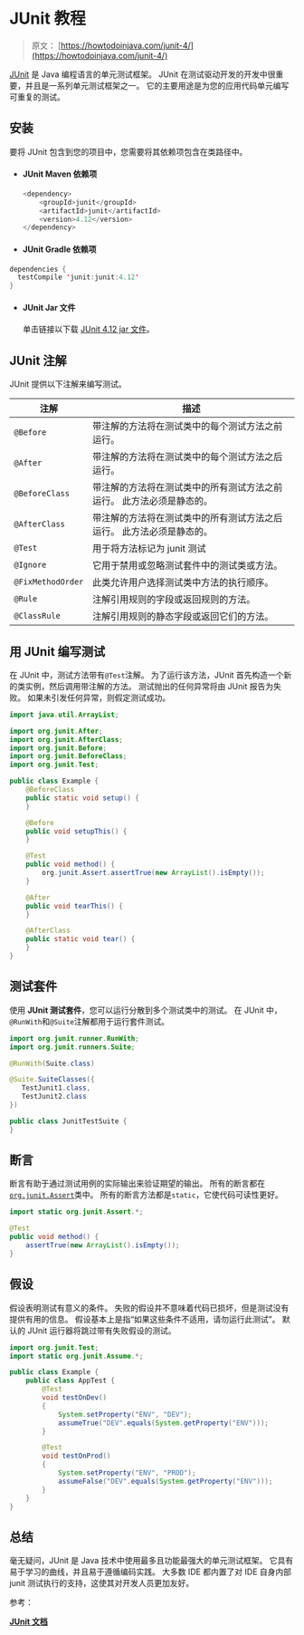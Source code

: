 # JUnit 教程

> 原文： [https://howtodoinjava.com/junit-4/](https://howtodoinjava.com/junit-4/)

[JUnit](http://junit.org/ "junit") 是 Java 编程语言的单元测试框架。 JUnit 在测试驱动开发的开发中很重要，并且是一系列单元测试框架之一。 它的主要用途是为您的应用代码单元编写可重复的测试。

## 安装

要将 JUnit 包含到您的项目中，您需要将其依赖项包含在类路径中。

*   #### JUnit Maven 依赖项

    ```java
    <dependency>
        <groupId>junit</groupId>
        <artifactId>junit</artifactId>
        <version>4.12</version>
    </dependency>

    ```

*   #### JUnit Gradle 依赖项

```java
dependencies {
  testCompile 'junit:junit:4.12'
}

```

*   #### JUnit Jar 文件

    单击链接以下载 [JUnit 4.12 jar 文件](http://central.maven.org/maven2/junit/junit/4.12/junit-4.12.jar)。

## JUnit 注解

JUnit 提供以下注解来编写测试。

| 注解 | 描述 |
| --- | --- |
| `@Before` | 带注解的方法将在测试类中的每个测试方法之前运行。 |
| `@After` | 带注解的方法将在测试类中的每个测试方法之后运行。 |
| `@BeforeClass` | 带注解的方法将在测试类中的所有测试方法之前运行。 此方法必须是静态的。 |
| `@AfterClass` | 带注解的方法将在测试类中的所有测试方法之后运行。 此方法必须是静态的。 |
| `@Test` | 用于将方法标记为 junit 测试 |
| `@Ignore` | 它用于禁用或忽略测试套件中的测试类或方法。 |
| `@FixMethodOrder` | 此类允许用户选择测试类中方法的执行顺序。 |
| `@Rule` | 注解引用规则的字段或返回规则的方法。 |
| `@ClassRule` | 注解引用规则的静态字段或返回它们的方法。 |

## 用 JUnit 编写测试

在 JUnit 中，测试方法带有`@Test`注解。 为了运行该方法，JUnit 首先构造一个新的类实例，然后调用带注解的方法。 测试抛出的任何异常将由 JUnit 报告为失败。 如果未引发任何异常，则假定测试成功。

```java
import java.util.ArrayList;

import org.junit.After;
import org.junit.AfterClass;
import org.junit.Before;
import org.junit.BeforeClass;
import org.junit.Test;

public class Example {
	@BeforeClass
	public static void setup() {
	}

	@Before
	public void setupThis() {
	}

	@Test
	public void method() {
		org.junit.Assert.assertTrue(new ArrayList().isEmpty());
	}

	@After
	public void tearThis() {
	}

	@AfterClass
	public static void tear() {
	}
}

```

## 测试套件

使用 **JUnit 测试套件**，您可以运行分散到多个测试类中的测试。 在 JUnit 中，`@RunWith`和`@Suite`注解都用于运行套件测试。

```java
import org.junit.runner.RunWith;
import org.junit.runners.Suite;

@RunWith(Suite.class)

@Suite.SuiteClasses({
   TestJunit1.class,
   TestJunit2.class
})

public class JunitTestSuite {   
}  

```

## 断言

断言有助于通过测试用例的实际输出来验证期望的输出。 所有的断言都在[`org.junit.Assert`](http://junit.org/junit4/javadoc/4.12/org/junit/Assert.html)类中。 所有的断言方法都是`static`，它使代码可读性更好。

```java
import static org.junit.Assert.*;

@Test
public void method() {
	assertTrue(new ArrayList().isEmpty());
}

```

## 假设

假设表明测试有意义的条件。 失败的假设并不意味着代码已损坏，但是测试没有提供有用的信息。 假设基本上是指“如果这些条件不适用，请勿运行此测试”。 默认的 JUnit 运行器将跳过带有失败假设的测试。

```java
import org.junit.Test;
import static org.junit.Assume.*;

public class Example {
	public class AppTest {
	    @Test
	    void testOnDev() 
	    {
	        System.setProperty("ENV", "DEV");
	        assumeTrue("DEV".equals(System.getProperty("ENV")));
	    }

	    @Test
	    void testOnProd() 
	    {
	        System.setProperty("ENV", "PROD");
	        assumeFalse("DEV".equals(System.getProperty("ENV")));  
	    }
	}
}

```

## 总结

毫无疑问，JUnit 是 Java 技术中使用最多且功能最强大的单元测试框架。 它具有易于学习的曲线，并且易于遵循编码实践。 大多数 IDE 都内置了对 IDE 自身内部 junit 测试执行的支持，这使其对开发人员更加友好。

参考：

[**JUnit 文档**](http://junit.sourceforge.net/ "junit documentation")